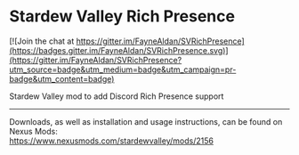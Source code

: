 # Stardew Valley Rich Presence

[![Join the chat at https://gitter.im/FayneAldan/SVRichPresence](https://badges.gitter.im/FayneAldan/SVRichPresence.svg)](https://gitter.im/FayneAldan/SVRichPresence?utm_source=badge&utm_medium=badge&utm_campaign=pr-badge&utm_content=badge)

Stardew Valley mod to add Discord Rich Presence support

---

Downloads, as well as installation and usage instructions, can be found on Nexus Mods:\
https://www.nexusmods.com/stardewvalley/mods/2156
